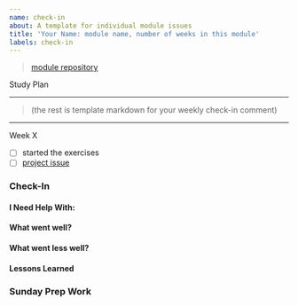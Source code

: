 ```yaml
---
name: check-in
about: A template for individual module issues
title: 'Your Name: module name, number of weeks in this module'
labels: check-in
---
```


<!-- you will create ONE check-in issue per module
  at the beginning of the module you will fill in Suggested Study checklist based on the module repo
  each week of the module you will add a new section to this ONE issue including

  make your issue easy to find:

  - milestone: the current module
  - assign: yourself
-->

<!-- include a link to your fork of the module repository -->

> [module repository](_)

Study Plan

<!-- create a study plan for yourself in this module -->
<!-- you can start your list by making checklist from the module's suggested study -->
<!--  one check-box per topic is enough, no need to list each link -->
<!--  check off a topic when you are confident applying the concept in your projects -->
<!-- but don't stop there!  this is your study plan, make it work for you -->

---

> (the rest is template markdown for your weekly check-in comment)

---

<!--
  copy this template into a new comment each week and fill in your answers
  each week add a new `week-x` label when your check-in comment is ready for review
-->

Week X

<!--
  be sure to look through the exercises before starting the project. 
  You don’t need to finish them before the project,
  but starting them will help understand the project. 

  your goal each week is to finish the project
  working on exercises should help you finish the project, not get in the way
  you can always come back to study the exercises latersa
-->

- [ ] started the exercises
- [ ] [project issue](your-link-here)

<!-- the next 4 titles are for Wednesday Check-In -->

### Check-In

#### I Need Help With:

#### What went well?

#### What went less well?

#### Lessons Learned

### Sunday Prep Work

<!-- write in a checklist of prep work for the coming Sunday -->
